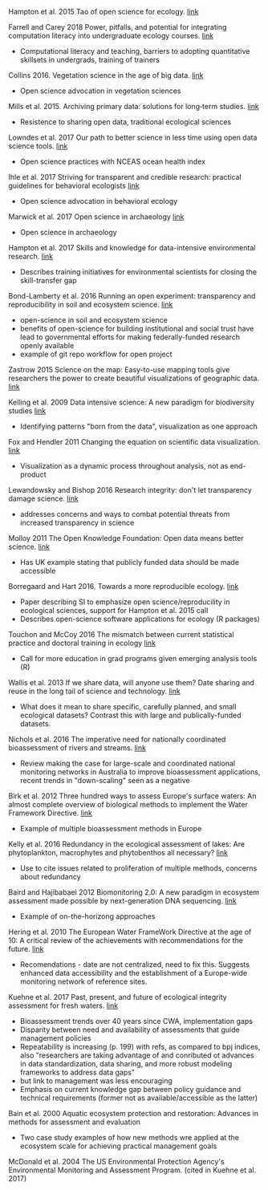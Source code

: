 Hampton et al. 2015 Tao of open science for ecology. [link](https://esajournals.onlinelibrary.wiley.com/doi/abs/10.1890/ES14-00402.1)

Farrell and Carey 2018 Power, pitfalls, and potential for integrating computation literacy into undergraduate ecology courses. [link](https://onlinelibrary.wiley.com/doi/abs/10.1002/ece3.4363)
* Computational literacy and teaching, barriers to adopting quantitative skillsets in undergrads, training of trainers

Collins 2016. Vegetation science in the age of big data. [link](https://doi.org/10.1111/jvs.12459)
* Open science advocation in vegetation sciences

Mills et al. 2015. Archiving primary data: solutions for long‐term studies. [link](https://doi.org/10.1016/j.tree.2015.07.006)
* Resistence to sharing open data, traditional ecological sciences

Lowndes et al. 2017 Our path to better science in less time using open data science tools. [link](https://www.nature.com/articles/s41559-017-0160)
* Open science practices with NCEAS ocean health index

Ihle et al. 2017 Striving for transparent and credible research: practical guidelines for behavioral ecologists [link](https://doi.org/10.1093/beheco/arx003)
* Open science advocation in behavioral ecology

Marwick et al. 2017 Open science in archaeology [link](https://doi.org/10.17605/OSF.IO/3D6XX)
* Open science in archaeology

Hampton et al. 2017 Skills and knowledge for data-intensive environmental research. [link](https://doi.org/10.1093/biosci/bix025)
* Describes training initiatives for environmental scientists for closing the skill-transfer gap

Bond-Lamberty et al. 2016 Running an open experiment: transparency and reproducibility in soil and ecosystem science. [link](https://doi.org/10.1088/1748-9326/11/8/084004)
* open-science in soil and ecosystem science
* benefits of open-science for building institutional and social trust have lead to governmental efforts for making federally-funded research openly available
* example of git repo workflow for open project

Zastrow 2015 Science on the map: Easy-to-use mapping tools give researchers the power to create beautiful visualizations of geographic data. [link](https://doi.org/10.1038/519119a)

Kelling et al. 2009 Data intensive science: A new paradigm for biodiversity studies [link](https://doi.org/10.1525/bio.2009.59.7.12)
* Identifying patterns "born from the data", visualization as one approach

Fox and Hendler 2011 Changing the equation on scientific data visualization. [link](https://doi.org/10.1126/science.1197654)
* Visualization as a dynamic process throughout analysis, not as end-product

Lewandowsky and Bishop 2016 Research integrity: don't let transparency damage science. [link](https://www.nature.com/news/research-integrity-don-t-let-transparency-damage-science-1.19219)
* addresses concerns and ways to combat potential threats from increased transparency in science

Molloy 2011 The Open Knowledge Foundation: Open data means better science. [link](https://doi.org/10.1371/journal.pbio.1001195)
* Has UK example stating that publicly funded data should be made accessible

Borregaard and Hart 2016. Towards a more reproducible ecology. [link](https://doi.org/10.1111/ecog.02493)
* Paper describing SI to emphasize open science/reproducility in ecological sciences, support for Hampton et al. 2015 call
* Describes open-science software applications for ecology (R packages)

Touchon and McCoy 2016 The mismatch between current statistical practice and doctoral training in ecology [link](https://doi.org/10.1002/ecs2.1394)
* Call for more education in grad programs given emerging analysis tools (R)

Wallis et al. 2013 If we share data, will anyone use them? Date sharing and reuse in the long tail of science and technology. [link](https://doi.org/10.1371/journal.pone.0067332)
* What does it mean to share specific, carefully planned, and small ecological datasets?  Contrast this with large and publically-funded datasets.

Nichols et al. 2016 The imperative need for nationally coordinated bioassessment of rivers and streams. [link](https://doi.org/10.1071/MF15329)
* Review making the case for large-scale and coordinated national monitoring networks in Australia to improve bioassessment applications, recent trends in "down-scaling" seen as a negative

Birk et al. 2012 Three hundred ways to assess Europe's surface waters: An almost complete overview of biological methods to implement the Water Framework Directive. [link](https://doi.org/10.1016/j.ecolind.2011.10.009)
* Example of multiple bioassessment methods in Europe

Kelly et al. 2016 Redundancy in the ecological assessment of lakes: Are phytoplankton, macrophytes and phytobenthos all necessary?  [link](https://doi.org/10.1016/j.scitotenv.2016.02.024)
* Use to cite issues related to proliferation of multiple methods, concerns about redundancy

Baird and Hajibabaei 2012 Biomonitoring 2.0: A new paradigm in ecosystem assessment made possible by next-generation DNA sequencing. [link](https://doi.org/10.1111/j.1365-294X.2012.05519.x)
* Example of on-the-horizong approaches

Hering et al. 2010 The European Water FrameWork Directive at the age of 10: A critical review of the achievements with recommendations for the future. [link](https://doi.org/10.1016/j.scitotenv.2010.05.031)
* Recomendations - date are not centralized, need to fix this.  Suggests enhanced data accessibility and the establishment of a Europe-wide monitoring network of reference sites. 

Kuehne et al. 2017 Past, present, and future of ecological integrity assessment for fresh waters. [link](https://doi.org/10.1002/fee.1483)
* Bioassessment trends over 40 years since CWA, implementation gaps
* Disparity between need and availability of assessments that guide management policies
* Repeatability is increasing (p. 199) with refs, as compared to bpj indices, also "researchers are taking advantage of and conributed ot advances in data standardization, data sharing, and more robust modeling frameworks to address data gaps"
* but link to management was less encouraging
* Emphasis on current knowledge gap between policy guidance and technical requirements (former not as available/accessible as the latter)

Bain et al. 2000 Aquatic ecosystem protection and restoration: Advances in methods for assessment and evaluation
* Two case study examples of how new methods wre applied at the ecosystem scale for achieving practical management goals

McDonald et al. 2004 The US Environmental Protection Agency's Environmental Monitoring and Assessment Program. (cited in Kuehne et al. 2017)
